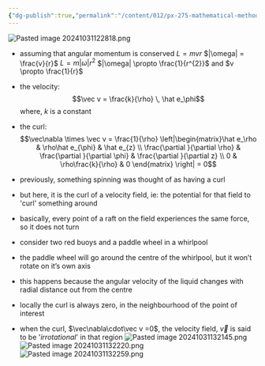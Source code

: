 ```yaml
---
{"dg-publish":true,"permalink":"/content/012/px-275-mathematical-methods/c-vector-calculus/px-275-c1g-interpretation-of-curl/","noteIcon":"1","created":"2024-11-25T10:50:32.000+00:00","updated":"2024-11-26T10:05:24.132+00:00"}
---
```


![Pasted image 20241031122818.png](/img/user/pics/Pasted%20image%2020241031122818.png)
- assuming that angular momentum is conserved
		$L = mvr$
		$|\omega| = \frac{v}{r}$
		$L = m|\omega|r^{2}$
	$|\omega| \propto \frac{1}{r^{2}}$ and $v \propto \frac{1}{r}$
- the velocity: 
$$\vec v = \frac{k}{\rho} \, \hat e_\phi$$
	where, $k$ is a constant
- the curl: 
$$\vec\nabla \times \vec v = \frac{1}{\rho} \left|\begin{matrix}\hat e_\rho & \rho\hat e_{\phi} & \hat e_{z} \\ \frac{\partial }{\partial \rho} & \frac{\partial }{\partial \phi} & \frac{\partial }{\partial z} \\ 0 & \rho\frac{k}{\rho} & 0 \end{matrix} \right| = 0$$
- previously, something spinning was thought of as having a curl
- but here, it is the curl of a velocity field, ie: the potential for that field to 'curl' something around

- basically, every point of a raft on the field experiences the same force, so it does not turn

- consider two red buoys and a paddle wheel in a whirlpool
- the paddle wheel will go around the centre of the whirlpool, but it won’t rotate on it’s own axis 
- this happens because the angular velocity of the liquid changes with radial distance out from the centre
- locally the curl is always zero, in the neighbourhood of the point of interest

- when the curl, $\vec\nabla\cdot\vec v =0$, the velocity field, $\vec v$ is said to be '*irrotational*' in that region
![Pasted image 20241031132145.png](/img/user/pics/Pasted%20image%2020241031132145.png)
![Pasted image 20241031132220.png](/img/user/pics/Pasted%20image%2020241031132220.png)
![Pasted image 20241031132259.png](/img/user/pics/Pasted%20image%2020241031132259.png)
